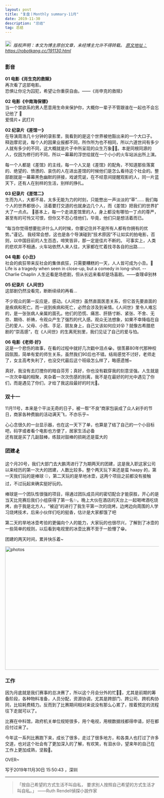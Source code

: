 ```yaml
---
layout: post
title: "复盘丨Monthly summary-11月"
date: 2019-11-30 
description: "总结"
tag: 总结
---   
```


<h6><img src="https://robotkang-1257995526.cos.ap-chengdu.myqcloud.com/icon/copyright.png" alt="copyright" style="display:inline;margin-bottom: -5px;" width="20" height="20"> 版权声明：本文为博主原创文章，未经博主允许不得转载。
<a target="_blank" href="https://robotkang.cc/191130.html">原文地址：https://robotkang.cc/191130.html</a>
</h6>           

### 影音   
**01 电影《肖生克的救赎》**             
再次看了这部电影。             
恐惧让你沦为囚犯，希望让你重获自由。——《肖申克的救赎》             

 **02 电影《中南海保镖》**      
当一个禁欲系的男人愿意用生命来保护你，大概你一辈子不管跟谁在一起也不会忘记他了 💝            
爱情片+ 武打片         

**02 纪录片《差馆一》**                 
在导演周浩几十分钟的录影里，我看到的是这个世界被他豁出来的一个大口子。           
释迦摩尼说，每个人的因果业报都不同，所作所为也不相同，所以六道世间有多少人就有多少的不同，这大概就是片子中所呈现的众生万象🧛‍♂️。本是同根同源的人，仅因为修行的不同，所以一幕幕的浮世绘就在一个小小的火车站派出所上演。           

每一个人都是《差馆》的主线，每一个人又是《差馆》的配角，不知道那些落寞的、绝望的、愤懑的、哀伤的人在进出差馆的时候他们是怎么看待这个社会的。整部剧就是一幕幕黑色幽默的拼接，戏谑荒诞，在不经意间提醒观影的人，同一片蓝天下，还有人在别样的生活，别样的挣扎。   

**03 纪录片《差馆二》**          
生而为人，大都不易，太多无能为力的时刻，只能憋出一声淡淡的“草”......           我们每个人的世界都很小，活着要打交道的也就身边几个人，而《差馆》把我们的世界扩大了一点点。 🤒基本上，每一个走进差馆里的人，身上都没有哪怕一丁点的尊严，甚至有的可怜又可恨，但你又不忍心怪他们，毕竟，他们只是想活着而已。      

 “每当你觉得想要批评什么人的时候，你要记住并不是所有人都有你拥有的优势。”谨记。 我经常会想，这也是各个导演碰到“技术原因”不让如实的拍电影，否则，以中国目前的人生百态，啼笑皆非，那一定是佳片不断的。 可事实上，人类的悲欢并不相通，火车站依然人来人往，大家都在忙着找寻各自的出路......      

**04 电影《小丑》**              
社会的疯狂带来反社会的集体疯狂，只需要糟糕的一天，人人皆可成为小丑。👦            
Life is a tragedy when seen in close-up, but a comedy in long-shot. -- Charlie Chaplin                    人生近看是场悲剧，但从长远来看却是场喜剧。——查理卓别林     

**05 纪录片《人间世》**            
这部剧仍然没看完，断断续续的再看...            

不少观众的第一反应是，感动。《人间世》虽然直面医患关系，但它首先要直面的是疾病和死亡。而一说到疾病和死亡，必然会涉及到亲情。《人间世》里令人难忘的，是一张张病人亲属的面孔。他们的恐慌、痛苦、肝肠寸断、紧张、不舍、无奈、期待、祈祷，令观众产生了强烈的代入感。观众无法想象，如果不幸降临在自己的爱人、父母、小孩、手足、朋友身上，自己又该如何应对😵？就像古希腊悲剧的“崇高感”，在《人间世》的生离死别里，我们见证了自己的爱与怕。                              

**06 电影《老师·好》**              
这是一个悲伤的故事，在看的过程中就好几次戳中泪点😭。很羡慕80年代那种校园氛围，简单有爱的师生关系，虽然我们90后也不错。结局感觉不讨好，老师走了，女主高考失利了，也没交代最后这个班级怎么样了，略感遗憾~        

真好，我没有去打搅你的暗自芬芳；真好，你也没有戳穿我的刻意坚强。人生就是一次次幸福的相聚，夹杂着一次次伤感的别离，我不是在最好的时光中遇见了你们，而是遇见了你们，才给了我这段最好的时光💌。               

### 双十一        

11月11号，本来是个平淡无奇的日子，被一帮“不良”商家包装成了众人剁手的节日，商家各种费脑的活动满天飞，不亦乐乎~        

心心念很久的一台显示器，也在这一天下了单，也算是了结了自己的一个小目标吧，码字或者看个电影也方便了，居家生活必备       
还有就是买了几副鼓棒，练鼓对鼓棒的损耗还是蛮大的             

### 团建🏂              

这个月20号，我们大部门去大鹏湾进行了为期两天的团建，这是我入职这家公司以来经历的第一次大的团建，人数比较多。整个两天玩下来还是蛮 haapy 的，第一天我们玩的是棒球 ⚾，第二天玩的是旱地冰壶，这两个项目之前都没有接触过，不过玩起来确实挺好玩的。          

棒球是一个团队性很强的项目，得通过团队成员间的密切配合才能获胜，开心的是当天比完赛后我们小组获得了第一名✨。晚上大伙在酒店的天台上一起喝啤酒吃烧烤，由于我是北方人，“被迫”的进行了我生平第一次的烧烤，边烤边向周围的人学习烧烤技术，后来小伙伴们吃的挺香，估计是大家都饿了吧        

第二天的旱地冰壶考验的更偏向个人的能力，大家玩的也很尽兴，了解到了冰壶的一些简单的规则，以后看到电视里的冰壶比赛不至于一脸懵了😁。       

团建的两天时间，累并快乐着~   
 
<img src="https://robotkang-1257995526.cos.ap-chengdu.myqcloud.com/image/%E5%A4%8D%E7%9B%98%E4%B8%A8Monthly%20summary-11%E6%9C%88.jpg" width="700" height="405" alt="photos"/>   

### 工作           

因为月底就是我们赛事的总决赛了，所以这个月会分外的忙🤹‍♂️，尤其是前期的筹备阶段，各种物料准备，人员分配，资源协调，尤其是跨部门、跨公司、跨机构协同，比较耗费精力。反而到了比赛期间相对来说没有那么心累了，按着预定的流程往下走就可以了。            

比赛在中科馆，政府机关单位规矩很多，用个电视，用根数据线都得申请，好在都应付过来了。         

今年这一系列比赛跑下来，成长了很多，走过了很多地方，和各类人也打过了许多交道，也对这个社会有了更加深入的了解，有欢笑，有泪水😢，望来年的自己在工作上更加成熟，坚毅💪。         

OVER~        

写于2019年11月30日 15:50:43 ，深圳        


----------
>  「按自己希望的方式生活不叫自私， 要求別人按照自己希望的方式生活才 叫自私。」
——Ruth Rendell偵探小說作家  










